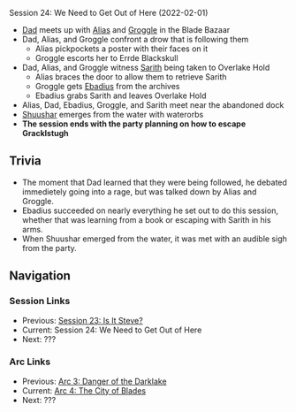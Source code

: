 Session 24: We Need to Get Out of Here (2022-02-01)
* [Dad](../../characters/pcs/dad.md) meets up with [Alias](../../characters/pcs/alias.md) and [Groggle](../../characters/pcs/groggle.md) in the Blade Bazaar
* Dad, Alias, and Groggle confront a drow that is following them
    * Alias pickpockets a poster with their faces on it
    * Groggle escorts her to Errde Blackskull
* Dad, Alias, and Groggle witness [Sarith](../../characters/party/sarith.md) being taken to Overlake Hold
    * Alias braces the door to allow them to retrieve Sarith
    * Groggle gets [Ebadius](../../characters/pcs/ebadius.md) from the archives
    * Ebadius grabs Sarith and leaves Overlake Hold
* Alias, Dad, Ebadius, Groggle, and Sarith meet near the abandoned dock
* [Shuushar](../../characters/party/shuushar.md) emerges from the water with waterorbs
* **The session ends with the party planning on how to escape Gracklstugh**

## Trivia
* The moment that Dad learned that they were being followed, he debated immedietely going into a rage, but was talked down by Alias and Groggle.
* Ebadius succeeded on nearly everything he set out to do this session, whether that was learning from a book or escaping with Sarith in his arms.
* When Shuushar emerged from the water, it was met with an audible sigh from the party.

## Navigation
### Session Links
* Previous: [Session 23: Is It Steve?](session23-2022-01-05.md)
* Current: Session 24: We Need to Get Out of Here
* Next: ???

### Arc Links
* Previous: [Arc 3: Danger of the Darklake](../arc03/info.md)
* Current: [Arc 4: The City of Blades](info.md)
* Next: ???

